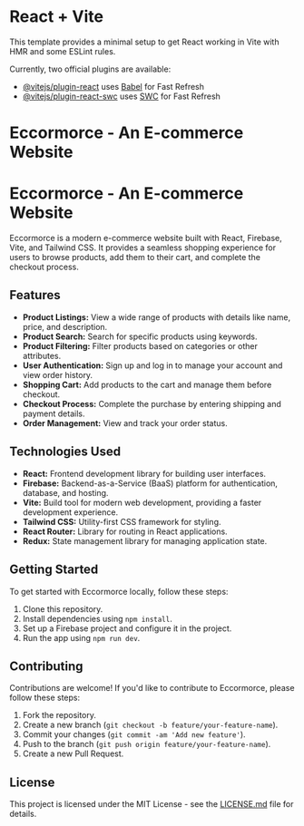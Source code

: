 # React + Vite

This template provides a minimal setup to get React working in Vite with HMR and some ESLint rules.

Currently, two official plugins are available:

- [@vitejs/plugin-react](https://github.com/vitejs/vite-plugin-react/blob/main/packages/plugin-react/README.md) uses [Babel](https://babeljs.io/) for Fast Refresh
- [@vitejs/plugin-react-swc](https://github.com/vitejs/vite-plugin-react-swc) uses [SWC](https://swc.rs/) for Fast Refresh
# Eccormorce - An E-commerce Website

# Eccormorce - An E-commerce Website

Eccormorce is a modern e-commerce website built with React, Firebase, Vite, and Tailwind CSS. It provides a seamless shopping experience for users to browse products, add them to their cart, and complete the checkout process.

## Features

- **Product Listings:** View a wide range of products with details like name, price, and description.
- **Product Search:** Search for specific products using keywords.
- **Product Filtering:** Filter products based on categories or other attributes.
- **User Authentication:** Sign up and log in to manage your account and view order history.
- **Shopping Cart:** Add products to the cart and manage them before checkout.
- **Checkout Process:** Complete the purchase by entering shipping and payment details.
- **Order Management:** View and track your order status.

## Technologies Used

- **React:** Frontend development library for building user interfaces.
- **Firebase:** Backend-as-a-Service (BaaS) platform for authentication, database, and hosting.
- **Vite:** Build tool for modern web development, providing a faster development experience.
- **Tailwind CSS:** Utility-first CSS framework for styling.
- **React Router:** Library for routing in React applications.
- **Redux:** State management library for managing application state.

## Getting Started

To get started with Eccormorce locally, follow these steps:

1. Clone this repository.
2. Install dependencies using `npm install`.
3. Set up a Firebase project and configure it in the project.
4. Run the app using `npm run dev`.

## Contributing

Contributions are welcome! If you'd like to contribute to Eccormorce, please follow these steps:

1. Fork the repository.
2. Create a new branch (`git checkout -b feature/your-feature-name`).
3. Commit your changes (`git commit -am 'Add new feature'`).
4. Push to the branch (`git push origin feature/your-feature-name`).
5. Create a new Pull Request.

## License

This project is licensed under the MIT License - see the [LICENSE.md](LICENSE.md) file for details.


